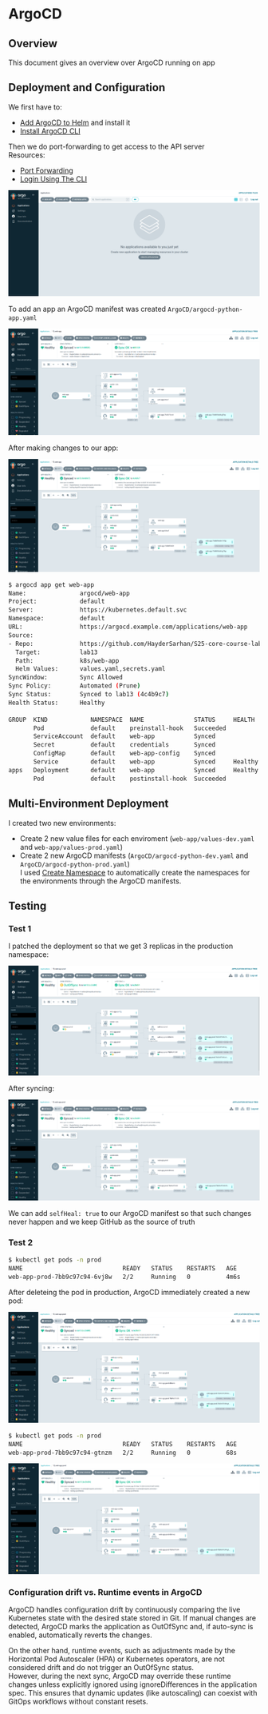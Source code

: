 # ArgoCD

## Overview

This document gives an overview over ArgoCD running on app

## Deployment and Configuration

We first have to:

- [Add ArgoCD to Helm](https://argoproj.github.io/argo-helm/) and install it
- [Install ArgoCD CLI](https://argo-cd.readthedocs.io/en/stable/cli_installation/#download-latest-stable-version)

Then we do port-forwarding to get access to the API server\
Resources:

- [Port Forwarding](https://argo-cd.readthedocs.io/en/stable/getting_started/#port-forwarding)
- [Login Using The CLI](https://argo-cd.readthedocs.io/en/stable/getting_started/#4-login-using-the-cli)

![ArgoCD_UI](images/ArgoCD.png)

To add an app an ArgoCD manifest was created `ArgoCD/argocd-python-app.yaml`

![ArgoCD_app](images/ArgoCD_app.png)

After making changes to our app:

![ArgoCD_changes](images/ArgoCD_changes.png)

```bash
$ argocd app get web-app
Name:               argocd/web-app
Project:            default
Server:             https://kubernetes.default.svc
Namespace:          default
URL:                https://argocd.example.com/applications/web-app
Source:
- Repo:             https://github.com/HayderSarhan/S25-core-course-labs.git
  Target:           lab13
  Path:             k8s/web-app
  Helm Values:      values.yaml,secrets.yaml
SyncWindow:         Sync Allowed
Sync Policy:        Automated (Prune)
Sync Status:        Synced to lab13 (4c4b9c7)
Health Status:      Healthy

GROUP  KIND            NAMESPACE  NAME              STATUS     HEALTH   HOOK      MESSAGE
       Pod             default    preinstall-hook   Succeeded           PreSync   pod/preinstall-hook created
       ServiceAccount  default    web-app           Synced                        serviceaccount/web-app unchanged
       Secret          default    credentials       Synced                        secret/credentials unchanged
       ConfigMap       default    web-app-config    Synced                        configmap/web-app-config unchanged
       Service         default    web-app           Synced     Healthy            service/web-app unchanged
apps   Deployment      default    web-app           Synced     Healthy            deployment.apps/web-app configured
       Pod             default    postinstall-hook  Succeeded           PostSync  pod/postinstall-hook created
```

## Multi-Environment Deployment

I created two new environments:

- Create 2 new value files for each enviroment (`web-app/values-dev.yaml` and `web-app/values-prod.yaml`)
- Create 2 new ArgoCD manifests (`ArgoCD/argocd-python-dev.yaml` and `ArgoCD/argocd-python-prod.yaml`)\
I used [Create Namespace](https://argo-cd.readthedocs.io/en/stable/user-guide/sync-options/#create-namespace) to automatically create the namespaces for the environments through the ArgoCD manifests.

## Testing

### Test 1

I patched the deployment so that we get 3 replicas in the production namespace:

![ArgoCD_selfHeal](images/ArgoCD_selfHeal.png)

After syncing:

![ArgoCD_selfHeal_sync](images/ArgoCD_selfHeal_sync.png)

We can add `selfHeal: true` to our ArgoCD manifest so that such changes never happen and we keep GitHub as the source of truth

### Test 2

```bash
$ kubectl get pods -n prod
NAME                            READY   STATUS    RESTARTS   AGE
web-app-prod-7bb9c97c94-6vj8w   2/2     Running   0          4m6s
```

After deleteing the pod in production, ArgoCD immediately created a new pod:

![ArgoCD_deleting_pod](images/ArgoCD_deleting_pod.png)

```bash
$ kubectl get pods -n prod
NAME                            READY   STATUS    RESTARTS   AGE
web-app-prod-7bb9c97c94-gtnzm   2/2     Running   0          68s
```

![ArgoCD_after_deleting](images/ArgoCD_after_deleting.png)

### Configuration drift vs. Runtime events in ArgoCD

ArgoCD handles configuration drift by continuously comparing the live Kubernetes state with the desired state stored in Git. If manual changes are detected, ArgoCD marks the application as OutOfSync and, if auto-sync is enabled, automatically reverts the changes.

On the other hand, runtime events, such as adjustments made by the Horizontal Pod Autoscaler (HPA) or Kubernetes operators, are not considered drift and do not trigger an OutOfSync status.\
However, during the next sync, ArgoCD may override these runtime changes unless explicitly ignored using ignoreDifferences in the application spec. This ensures that dynamic updates (like autoscaling) can coexist with GitOps workflows without constant resets.
